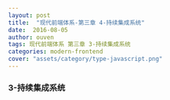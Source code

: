 ```yaml
---
layout: post
title:  "现代前端体系-第三章 4-持续集成系统"
date:  2016-08-05
author: ouven
tags: 现代前端体系 第三章 3-持续集成系统
categories: modern-frontend
cover: "assets/category/type-javascript.png"
---
```


### 3-持续集成系统

&emsp;&emsp;
